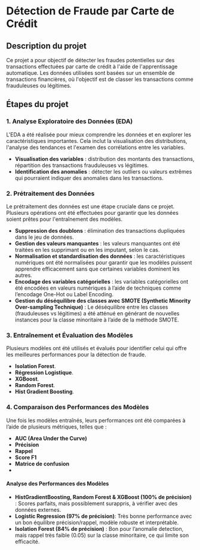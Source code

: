 # Détection de Fraude par Carte de Crédit

## Description du projet

Ce projet a pour objectif de détecter les fraudes potentielles sur des transactions effectuées par carte de crédit à l'aide de l'apprentissage automatique. Les données utilisées sont basées sur un ensemble de transactions financières, où l'objectif est de classer les transactions comme frauduleuses ou légitimes.

## Étapes du projet

### 1. **Analyse Exploratoire des Données (EDA)**

L'EDA a été réalisée pour mieux comprendre les données et en explorer les caractéristiques importantes. Cela inclut la visualisation des distributions, l'analyse des tendances et l'examen des corrélations entre les variables.

- **Visualisation des variables** : distribution des montants des transactions, répartition des transactions frauduleuses vs légitimes.
- **Identification des anomalies** : détecter les outliers ou valeurs extrêmes qui pourraient indiquer des anomalies dans les transactions.

### 2. **Prétraitement des Données**

Le prétraitement des données est une étape cruciale dans ce projet. Plusieurs opérations ont été effectuées pour garantir que les données soient prêtes pour l'entraînement des modèles.

- **Suppression des doublons** : élimination des transactions dupliquées dans le jeu de données.
- **Gestion des valeurs manquantes** : les valeurs manquantes ont été traitées en les supprimant ou en les imputant, selon le cas.
- **Normalisation et standardisation des données** : les caractéristiques numériques ont été normalisées pour garantir que les modèles puissent apprendre efficacement sans que certaines variables dominent les autres.
- **Encodage des variables catégorielles** : les variables catégorielles ont été encodées en valeurs numériques à l’aide de techniques comme l’encodage One-Hot ou Label Encoding.
- **Gestion du déséquilibre des classes avec SMOTE (Synthetic Minority Over-sampling Technique)** : Le déséquilibre entre les classes (frauduleuses vs légitimes) a été atténué en générant de nouvelles instances pour la classe minoritaire à l’aide de la méthode SMOTE.

### 3. **Entraînement et Évaluation des Modèles**

Plusieurs modèles ont été utilisés et évalués pour identifier celui qui offre les meilleures performances pour la détection de fraude.

- **Isolation Forest**.
- **Régression Logistique**.
- **XGBoost**.
- **Random Forest**.
- **Hist Gradient Boosting**.

### 4. **Comparaison des Performances des Modèles**

Une fois les modèles entraînés, leurs performances ont été comparées à l’aide de plusieurs métriques, telles que :

- **AUC (Area Under the Curve)**
- **Précision**
- **Rappel**
- **Score F1**
- **Matrice de confusion**
-
#### **Analyse des Performances des Modèles**
- **HistGradientBoosting, Random Forest & XGBoost (100% de précision)** : Scores parfaits, mais possiblement surappris, à vérifier avec des données externes.
- **Logistic Regression (97% de précision)**: Très bonne performance avec un bon équilibre précision/rappel, modèle robuste et interprétable.
- **Isolation Forest (84% de précision)** : Bon pour l’anomalie detection, mais rappel très faible (0.05) sur la classe minoritaire, ce qui limite son efficacité.



